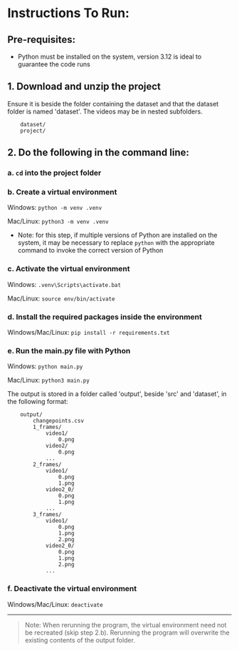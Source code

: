 # Instructions To Run:

## Pre-requisites:

- Python must be installed on the system, version 3.12 is ideal to guarantee the code runs

## 1. Download and unzip the project

Ensure it is beside the folder containing the dataset and that the dataset folder is named 'dataset'. The videos may be in nested subfolders.
```
    dataset/
    project/
```

## 2. Do the following in the command line:

### a. `cd` into the project folder

### b. Create a virtual environment

Windows: `python -m venv .venv`

Mac/Linux: `python3 -m venv .venv`

- Note: for this step, if multiple versions of Python are installed on the system, it may be necessary to replace `python` with the appropriate command to invoke the correct version of Python

### c. Activate the virtual environment

Windows: `.venv\Scripts\activate.bat`

Mac/Linux: `source env/bin/activate`

### d. Install the required packages inside the environment

Windows/Mac/Linux: `pip install -r requirements.txt`

### e. Run the main.py file with Python

Windows: `python main.py`

Mac/Linux: `python3 main.py`

The output is stored in a folder called 'output', beside 'src' and 'dataset', in the following format:

```
    output/
        changepoints.csv
        1_frames/
            video1/
                0.png
            video2/
                0.png
            ...
        2_frames/
            video1/
                0.png
                1.png
            video2_0/
                0.png
                1.png
            ...
        3_frames/
            video1/
                0.png
                1.png
                2.png
            video2_0/
                0.png
                1.png
                2.png
            ...
```

### f. Deactivate the virtual environment

Windows/Mac/Linux: `deactivate`

---

> Note: When rerunning the program, the virtual environment need not be recreated (skip step 2.b). Rerunning the program will overwrite the existing contents of the output folder.
